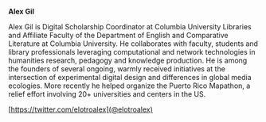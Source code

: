 **Alex Gil**

Alex Gil is Digital Scholarship Coordinator at Columbia University Libraries and Affiliate Faculty of the Department of English and Comparative Literature at Columbia University. He collaborates with faculty, students and library professionals leveraging computational and network technologies in humanities research, pedagogy and knowledge production. He is among the founders of several ongoing, warmly received initiatives at the intersection of experimental digital design and differences in global media ecologies. More recently he helped organize the Puerto Rico Mapathon, a relief effort involving 20+ universities and centers in the US.

[https://twitter.com/elotroalex](@elotroalex)
